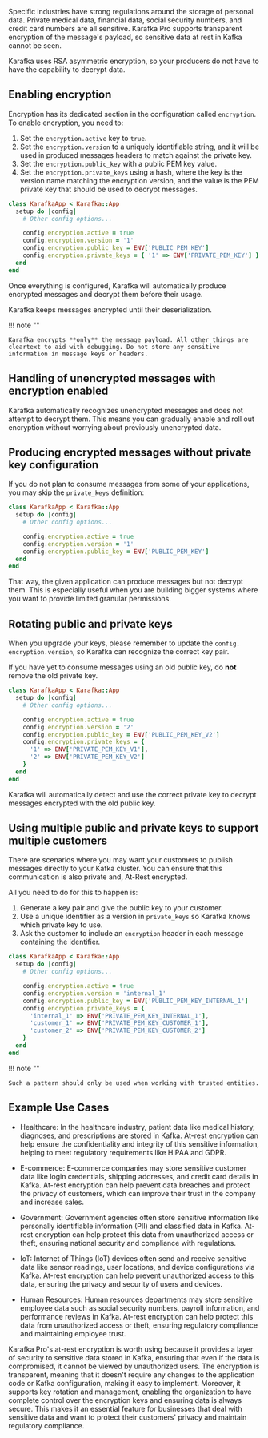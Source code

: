 Specific industries have strong regulations around the storage of personal data. Private medical data, financial data, social security numbers, and credit card numbers are all sensitive. Karafka Pro supports transparent encryption of the message's payload, so sensitive data at rest in Kafka cannot be seen.

Karafka uses RSA asymmetric encryption, so your producers do not have to have the capability to decrypt data.

## Enabling encryption

Encryption has its dedicated section in the configuration called `encryption`. To enable encryption, you need to:

1. Set the `encryption.active` key to `true`.
2. Set the `encryption.version` to a uniquely identifiable string, and it will be used in produced messages headers to match against the private key.
3. Set the `encryption.public_key` with a public PEM key value.
4. Set the `encryption.private_keys` using a hash, where the key is the version name matching the encryption version, and the value is the PEM private key that should be used to decrypt messages.

```ruby
class KarafkaApp < Karafka::App
  setup do |config|
    # Other config options...

    config.encryption.active = true
    config.encryption.version = '1'
    config.encryption.public_key = ENV['PUBLIC_PEM_KEY']
    config.encryption.private_keys = { '1' => ENV['PRIVATE_PEM_KEY'] }
  end
end
```

Once everything is configured, Karafka will automatically produce encrypted messages and decrypt them before their usage.

Karafka keeps messages encrypted until their deserialization.

!!! note ""

    Karafka encrypts **only** the message payload. All other things are cleartext to aid with debugging. Do not store any sensitive information in message keys or headers.

## Handling of unencrypted messages with encryption enabled

Karafka automatically recognizes unencrypted messages and does not attempt to decrypt them. This means you can gradually enable and roll out encryption without worrying about previously unencrypted data.

## Producing encrypted messages without private key configuration

If you do not plan to consume messages from some of your applications, you may skip the `private_keys` definition:

```ruby
class KarafkaApp < Karafka::App
  setup do |config|
    # Other config options...

    config.encryption.active = true
    config.encryption.version = '1'
    config.encryption.public_key = ENV['PUBLIC_PEM_KEY']
  end
end
```

That way, the given application can produce messages but not decrypt them. This is especially useful when you are building bigger systems where you want to provide limited granular permissions.

## Rotating public and private keys

When you upgrade your keys, please remember to update the `config. encryption.version`, so Karafka can recognize the correct key pair.

If you have yet to consume messages using an old public key, do **not** remove the old private key.

```ruby
class KarafkaApp < Karafka::App
  setup do |config|
    # Other config options...

    config.encryption.active = true
    config.encryption.version = '2'
    config.encryption.public_key = ENV['PUBLIC_PEM_KEY_V2']
    config.encryption.private_keys = {
      '1' => ENV['PRIVATE_PEM_KEY_V1'],
      '2' => ENV['PRIVATE_PEM_KEY_V2']
    }
  end
end
```

Karafka will automatically detect and use the correct private key to decrypt messages encrypted with the old public key.

## Using multiple public and private keys to support multiple customers

There are scenarios where you may want your customers to publish messages directly to your Kafka cluster. You can ensure that this communication is also private and, At-Rest encrypted.

All you need to do for this to happen is:

1. Generate a key pair and give the public key to your customer.
2. Use a unique identifier as a version in `private_keys` so Karafka knows which private key to use.
3. Ask the customer to include an `encryption` header in each message containing the identifier.

```ruby
class KarafkaApp < Karafka::App
  setup do |config|
    # Other config options...

    config.encryption.active = true
    config.encryption.version = 'internal_1'
    config.encryption.public_key = ENV['PUBLIC_PEM_KEY_INTERNAL_1']
    config.encryption.private_keys = {
      'internal_1' => ENV['PRIVATE_PEM_KEY_INTERNAL_1'],
      'customer_1' => ENV['PRIVATE_PEM_KEY_CUSTOMER_1'],
      'customer_2' => ENV['PRIVATE_PEM_KEY_CUSTOMER_2']
    }
  end
end
```

!!! note ""

    Such a pattern should only be used when working with trusted entities.

## Example Use Cases

- Healthcare: In the healthcare industry, patient data like medical history, diagnoses, and prescriptions are stored in Kafka. At-rest encryption can help ensure the confidentiality and integrity of this sensitive information, helping to meet regulatory requirements like HIPAA and GDPR.

- E-commerce: E-commerce companies may store sensitive customer data like login credentials, shipping addresses, and credit card details in Kafka. At-rest encryption can help prevent data breaches and protect the privacy of customers, which can improve their trust in the company and increase sales.

- Government: Government agencies often store sensitive information like personally identifiable information (PII) and classified data in Kafka. At-rest encryption can help protect this data from unauthorized access or theft, ensuring national security and compliance with regulations.

- IoT: Internet of Things (IoT) devices often send and receive sensitive data like sensor readings, user locations, and device configurations via Kafka. At-rest encryption can help prevent unauthorized access to this data, ensuring the privacy and security of users and devices.

- Human Resources: Human resources departments may store sensitive employee data such as social security numbers, payroll information, and performance reviews in Kafka. At-rest encryption can help protect this data from unauthorized access or theft, ensuring regulatory compliance and maintaining employee trust.

Karafka Pro's at-rest encryption is worth using because it provides a layer of security to sensitive data stored in Kafka, ensuring that even if the data is compromised, it cannot be viewed by unauthorized users. The encryption is transparent, meaning that it doesn't require any changes to the application code or Kafka configuration, making it easy to implement. Moreover, it supports key rotation and management, enabling the organization to have complete control over the encryption keys and ensuring data is always secure. This makes it an essential feature for businesses that deal with sensitive data and want to protect their customers' privacy and maintain regulatory compliance.
